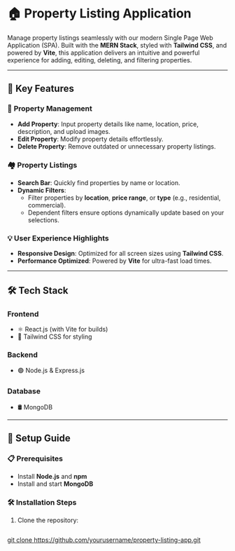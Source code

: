 # 🏠 **Property Listing Application**  

Manage property listings seamlessly with our modern Single Page Web Application (SPA). Built with the **MERN Stack**, styled with **Tailwind CSS**, and powered by **Vite**, this application delivers an intuitive and powerful experience for adding, editing, deleting, and filtering properties.  

---

## 🌟 **Key Features**  

### 🔧 **Property Management**  
- **Add Property**: Input property details like name, location, price, description, and upload images.  
- **Edit Property**: Modify property details effortlessly.  
- **Delete Property**: Remove outdated or unnecessary property listings.  

### 🏘️ **Property Listings**  
- **Search Bar**: Quickly find properties by name or location.  
- **Dynamic Filters**:  
  - Filter properties by **location**, **price range**, or **type** (e.g., residential, commercial).  
  - Dependent filters ensure options dynamically update based on your selections.  

### 💡 **User Experience Highlights**  
- **Responsive Design**: Optimized for all screen sizes using **Tailwind CSS**.  
- **Performance Optimized**: Powered by **Vite** for ultra-fast load times.  

---

## 🛠️ **Tech Stack**  

### **Frontend**  
- ⚛️ React.js (with Vite for builds)  
- 🎨 Tailwind CSS for styling  

### **Backend**  
- 🟢 Node.js & Express.js  

### **Database**  
- 🛢️ MongoDB  

---

## 🚀 **Setup Guide**  

### 📋 **Prerequisites**  
- Install **Node.js** and **npm**  
- Install and start **MongoDB**  

### 🛠️ **Installation Steps**  

1. Clone the repository:  
   ```bash  
 [  git clone https://github.com/yourusername/property-listing-app.git ](https://github.com/Monishgithub123/Spacehub.git) 
